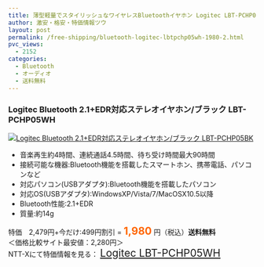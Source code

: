 ```yaml
---
title: 薄型軽量でスタイリッシュなワイヤレスBluetoothイヤホン Logitec LBT-PCHP05WH 特価1,980円！送料無料！
author: 激安・格安・特価情報ツウ
layout: post
permalink: /free-shipping/bluetooth-logitec-lbtpchp05wh-1980-2.html
pvc_views:
  - 2152
categories:
  - Bluetooth
  - オーディオ
  - 送料無料
---
```

### Logitec Bluetooth 2.1+EDR対応ステレオイヤホン/ブラック LBT-PCHP05WH

<div class="img-bg2 img_L">
  <a href="http://px.a8.net/svt/ejp?a8mat=ZYP6S+8IMA3E+S1Q+BWGDT&a8ejpredirect=http://nttxstore.jp/_II_LO13874960" target="_blank" title="Logitec Bluetooth 2.1+EDR対応ステレオイヤホン/ブラック LBT-PCHP05BK"><img src="http://i1.wp.com/image.nttxstore.jp/l2_images/L/LO/LO13874960.jpg?resize=120%2C120" border="0" alt="Logitec Bluetooth 2.1+EDR対応ステレオイヤホン/ブラック LBT-PCHP05BK" style="border: 0pt none;" data-recalc-dims="1" /></a>
</div>

<!--more-->

  * 音楽再生約4時間、連続通話4.5時間、待ち受け時間最大90時間
  * 接続可能な機器:Bluetooth機能を搭載したスマートホン、携帯電話、パソコンなど
  * 対応パソコン(USBアダプタ):Bluetooth機能を搭載したパソコン
  * 対応OS(USBアダプタ):WindowsXP/Vista/7/MacOSX10.5以降
  * Bluetooth性能:2.1+EDR
  * 質量:約14g

特価　2,479円+今だけ:499円割引 = <span style="color: #ff6600; font-size: 150%;"><strong>1,980</strong></span> 円（税込）**送料無料**  
＜価格比較サイト最安値：2,280円＞  
NTT-Xにて特価情報を見る： <span style="font-size: 150%;"><a href="http://px.a8.net/svt/ejp?a8mat=ZYP6S+8IMA3E+S1Q+BWGDT&a8ejpredirect=http://nttxstore.jp/_II_LO13874960" target="_blank">Logitec LBT-PCHP05WH</a></span>